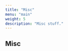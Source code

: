 ```yaml
---
title: "Misc"
menu: "main"
weight: 5
description: "Misc stuff."
---
```


<h2 class="text-2xl font-bold py-4"> Misc </h2>